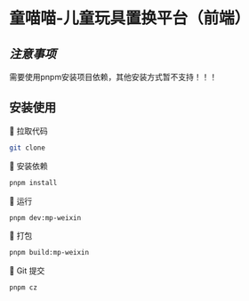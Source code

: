 # 童喵喵-儿童玩具置换平台（前端）

## *注意事项*
需要使用pnpm安装项目依赖，其他安装方式暂不支持！！！

## 安装使用

🍙 拉取代码

```bash
git clone 
```

🌈 安装依赖

```bash
pnpm install
```

🐥 运行

```bash
pnpm dev:mp-weixin
```

🍁 打包

```bash
pnpm build:mp-weixin
```

🍄 Git 提交

```bash
pnpm cz
```
